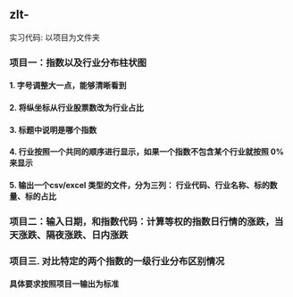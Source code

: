 ## zlt-
实习代码: 以项目为文件夹
### 项目一：指数以及行业分布柱状图
#### 1. 字号调整大一点，能够清晰看到 
#### 2. 将纵坐标从行业股票数改为行业占比 
#### 3. 标题中说明是哪个指数
#### 4. 行业按照一个共同的顺序进行显示，如果一个指数不包含某个行业就按照 0%来显示 
#### 5. 输出一个csv/excel 类型的文件，分为三列： 行业代码、行业名称、标的数量、标的占比

### 项目二：输入日期，和指数代码：计算等权的指数日行情的涨跌，当天涨跌、隔夜涨跌、日内涨跌

### 项目三. 对比特定的两个指数的一级行业分布区别情况
#### 具体要求按照项目一输出为标准
